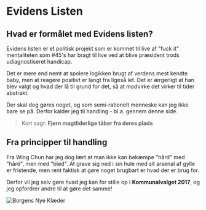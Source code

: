 # Evidens Listen

## Hvad er formålet med Evidens listen?
Evidens listen er et politisk projekt som er kommet til live af "fuck it" mentaliteten som #45's har bragt til live ved at blive præsident trods udiagnostiseret handicap.

Det er mere end nemt at spolere logikken brugt af verdens mest kendte baby, men at reagere positivt er langt fra ligeså let. Det er ærgerligt at han blev valgt og hvad der lå til grund for det, så at modvirke det virker til tider abstrakt.

Der skal dog gøres noget, og som semi-rationelt menneske kan jeg ikke bare se på. Derfor kalder jeg til handling - bl.a. gennem denne side.

> Kort sagt: **Fjern magtliderlige tåber fra deres plads**

## Fra principper til handling
Fra Wing Chun har jeg dog lært at man ikke kan bekæmpe "hård" med "hård", men med "blød". At grave sig ned i sin hule med sit arsenal af gylle er fristende, men rent faktisk at gøre noget brugbart er hvad der er brug for.

Derfor vil jeg selv gøre hvad jeg kan for stille op i **Kommunalvalget 2017**, og jeg opfordrer andre til at gøre det samme!

![Borgens Nye Klæder](http://kryp2.dk/media/blogs/home/logooooooo.png)
